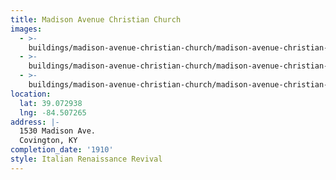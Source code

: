 ```yaml
---
title: Madison Avenue Christian Church
images:
  - >-
    buildings/madison-avenue-christian-church/madison-avenue-christian-church-0_xvu5re
  - >-
    buildings/madison-avenue-christian-church/madison-avenue-christian-church-1_exqqci
  - >-
    buildings/madison-avenue-christian-church/madison-avenue-christian-church-2_tpwxyr
location:
  lat: 39.072938
  lng: -84.507265
address: |-
  1530 Madison Ave.
  Covington, KY
completion_date: '1910'
style: Italian Renaissance Revival
---
```

